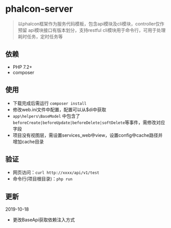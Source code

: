 # phalcon-server
> 以phalcon框架作为服务代码模板，包含api模块及cli模块，controller仅作预留
> api模块接口有版本划分，支持restful
> cli模块用于命令行，可用于处理耗时任务，定时任务等

## 依赖
- PHP 7.2+
- composer

## 使用
- 下载完成后需运行 `composer install`
- 修改web.ini文件中配置，配置可以从$di中获取
- `app\helpers\BaseModel` 中包含了 `beforeCreate|beforeUpdate|beforeDelete|softDelete`等事件，需修改对应字段
- 项目没有视图层，需设置services_web中view，设置config中cache路径并增加cache目录

## 验证
- 网页访问：`curl http://xxxx/api/v1/test`
- 命令行(项目根目录)：`php run`

## 更新
2019-10-18
- 更改BaseApi获取依赖注入方式